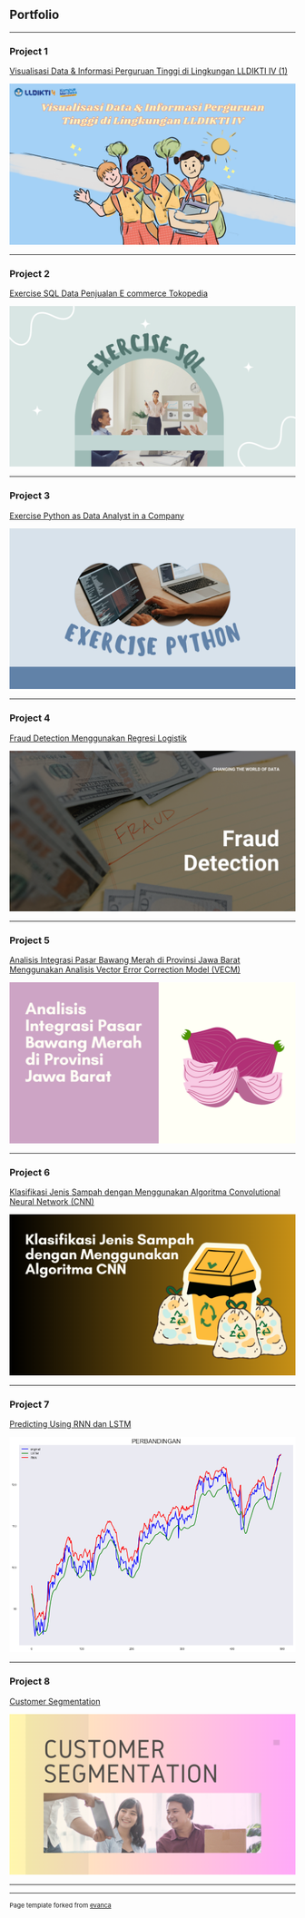 ## Portfolio

---

### Project 1 

[Visualisasi Data & Informasi Perguruan Tinggi di Lingkungan LLDIKTI IV (1)](https://github.com/rinaraihanazakiya/rinaraihanazakiya.github.io/blob/a6b5afed646f8803af1bc44fdc9c156e2d18e826/Visualisasi%20Data%20%26%20Informasi%20Perguruan%20Tinggi%20di%20Lingkungan%20LLDIKTI%20IV%20(1).pdf)

<img src="images/Presentasi Pendidikan Hijau Grafis Datar Keterampilan Peta (2).png?raw=true"/>

---

### Project 2

[Exercise SQL Data Penjualan E commerce Tokopedia](https://github.com/rinaraihanazakiya/rinaraihanazakiya.github.io/blob/daa01806b31bcd320a30794311af253363cb4772/Exercise%20SQL%20Data%20Penjualan%20E-commerce%20Tokopedia.pdf)

<img src="images/Exercise SQL MySkill.png?raw=true"/>

---

### Project 3

[Exercise Python as Data Analyst in a Company](https://github.com/rinaraihanazakiya/rinaraihanazakiya.github.io/blob/d8e2517004f867695eb42124f185d49a69a949e6/Exercise%20Python%20as%20a%20Data%20Analyst%20in%20a%20Company.pdf)

<img src="images/Exercise SQL, Python, Visualization MySkill.png?raw=true"/>

---

### Project 4

[Fraud Detection Menggunakan Regresi Logistik](https://github.com/rinaraihanazakiya/rinaraihanazakiya.github.io/blob/main/Fraud%20Detection.ipynb)

<img src="images/Fraud Detection.png?raw=true"/>

---

### Project 5

[Analisis Integrasi Pasar Bawang Merah di Provinsi Jawa Barat Menggunakan Analisis Vector Error Correction Model (VECM)](https://github.com/rinaraihanazakiya/rinaraihanazakiya.github.io/blob/main/Analisis%20Integrasi%20Pasar%20Bawang%20Merah%20di%20Provinsi%20Jawa%20Barat.pdf)

<img src="images/Fraud Detection (1).png?raw=true"/>

---

### Project 6

[Klasifikasi Jenis Sampah dengan Menggunakan Algoritma Convolutional Neural Network (CNN)](https://github.com/rinaraihanazakiya/rinaraihanazakiya.github.io/blob/main/Klasifikasi_Jenis_Sampah_dengan_Menggunakan_Algoritma_Convolutional_Neural_Network_(CNN).ipynb)

<img src="images/Fraud Detection (2).png?raw=true"/>

---

### Project 7

[Predicting Using RNN dan LSTM](https://github.com/rinaraihanazakiya/rinaraihanazakiya.github.io/blob/main/Predicting%20using%20RNN%20dan%20LSTM.ipynb)

<img src="images/RNN dan LSTM.png?raw=true"/>

---
### Project 8

[Customer Segmentation](https://github.com/rinaraihanazakiya/rinaraihanazakiya.github.io/blob/main/Customer%20Segmentation.ipynb)

<img src="images/Fraud Detection (3).png?raw=true"/>


---

---
<p style="font-size:11px">Page template forked from <a href="https://github.com/evanca/quick-portfolio">evanca</a></p>
<!-- Remove above link if you don't want to attibute -->
